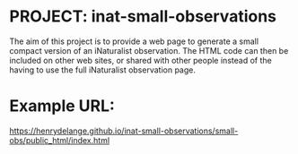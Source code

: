 # PROJECT: inat-small-observations
The aim of this project is to provide a web page to generate a small compact version of an iNaturalist observation. The HTML code can then be included on other web sites, or shared with other people instead of the having to use the full iNaturalist observation page.

# Example URL:
https://henrydelange.github.io/inat-small-observations/small-obs/public_html/index.html
